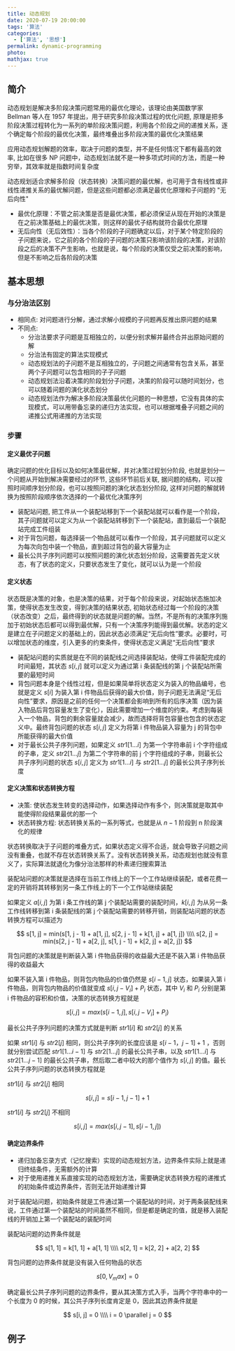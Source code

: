 ```yaml
---
title: 动态规划
date: 2020-07-19 20:00:00
tags: '算法'
categories:
  - ['算法', '思想']
permalink: dynamic-programming
photo:
mathjax: true
---
```


## 简介

动态规划是解决多阶段决策问题常用的最优化理论，该理论由美国数学家 Bellman 等人在 1957 年提出，用于研究多阶段决策过程的优化问题, 原理是把多阶段决策过程转化为一系列的单阶段决策问题，利用各个阶段之间的递推关系，逐个确定每个阶段的最优化决策，最终堆叠出多阶段决策的最优化决策结果

应用动态规划解题的效率，取决于问题的类型，并不是任何情况下都有最高的效率, 比如在很多 NP 问题中，动态规划法就不是一种多项式时间的方法，而是一种穷举，其效率就是指数时间复杂度

动态规划适合求解多阶段（状态转换）决策问题的最优解，也可用于含有线性或非线性递推关系的最优解问题，但是这些问题都必须满足最优化原理和子问题的 "无后向性"

- 最优化原理：不管之前决策是否是最优决策，都必须保证从现在开始的决策是在之前决策基础上的最优决策，则这样的最优子结构就符合最优化原理
- 无后向性（无后效性）：当各个阶段的子问题确定以后，对于某个特定阶段的子问题来说，它之前的各个阶段的子问题的决策只影响该阶段的决策，对该阶段之后的决策不产生影响，也就是说，每个阶段的决策仅受之前决策的影响，但是不影响之后各阶段的决策

<!-- more -->

## 基本思想

### 与分治法区别

- 相同点: 对问题进行分解，通过求解小规模的子问题再反推出原问题的结果
- 不同点:
  - 分治法要求子问题是互相独立的，以便分别求解并最终合并出原始问题的解
  - 分治法有固定的算法实现模式
  - 动态规划法的子问题不是互相独立的，子问题之间通常有包含关系，甚至两个子问题可以包含相同的子子问题
  - 动态规划法沿着决策的阶段划分子问题，决策的阶段可以随时间划分，也可以随着问题的演化状态划分
  - 动态规划法作为解决多阶段决策最优化问题的一种思想，它没有具体的实现模式，可以用带备忘录的递归方法实现，也可以根据堆叠子问题之间的递推公式用递推的方法实现

### 步骤

#### 定义最优子问题

确定问题的优化目标以及如何决策最优解，并对决策过程划分阶段, 也就是划分一个问题从开始到解决需要经过的环节, 这些环节前后关联, 据问题的结构，可以按照时间顺序划分阶段，也可以按照问题的演化状态划分阶段, 这样对问题的解就转换为按照阶段顺序依次选择的一个最优化决策序列

- 装配站问题, 把工件从一个装配站移到下一个装配站就可以看作是一个阶段，其子问题就可以定义为从一个装配站转移到下一个装配站，直到最后一个装配站完成工件组装
- 对于背包问题，每选择装一个物品就可以看作一个阶段，其子问题就可以定义为每次向包中装一个物品，直到超过背包的最大容量为止
- 最长公共子序列问题可以按照问题的演化状态划分阶段，这需要首先定义状态，有了状态的定义，只要状态发生了变化，就可以认为是一个阶段

#### 定义状态

状态既是决策的对象，也是决策的结果，对于每个阶段来说，对起始状态施加决策，使得状态发生改变，得到决策的结果状态, 初始状态经过每一个阶段的决策（状态改变）之后，最终得到的状态就是问题的解。当然，不是所有的决策序列施加于初始状态后都可以得到最优解，只有一个决策序列能得到最优解。状态的定义是建立在子问题定义的基础上的，因此状态必须满足“无后向性”要求。必要时，可以增加状态的维度，引入更多的约束条件，使得状态定义满足“无后向性”要求

- 装配站问题的实质就是在不同的装配线之间选择装配站，使得工件装配完成的时间最短，其状态 $s [ i , j ]$ 就可以定义为通过第 i 条装配线的第 j 个装配站所需要的最短时间
- 背包问题本身是个线性过程，但是如果简单将状态定义为装入的物品编号，也就是定义 $s [ i ]$ 为装入第 i 件物品后获得的最大价值，则子问题无法满足“无后向性”要求，原因是之前的任何一个决策都会影响到所有的后序决策（因为装入物品后背包容量发生了变化），因此需要增加一个维度的约束。考虑到每装入一个物品，背包的剩余容量就会减少，故而选择将背包容量也包含的状态定义中。最终背包问题的状态 $s [ i , j ]$ 定义为将第 i 件物品装入容量为 j 的背包中所能获得的最大价值
- 对于最长公共子序列问题，如果定义 $str1[1 \dots i ]$ 为第一个字符串前 i 个字符组成的子串，定义 $str2[1 \dots j ]$ 为第二个字符串的前 j 个字符组成的子串，则最长公共子序列问题的状态 $s [ i , j ]$ 定义为 $str1[1 \dots i ]$ 与 $str2[1 \dots j ]$ 的最长公共子序列长度

#### 定义决策和状态转换方程

- 决策: 使状态发生转变的选择动作，如果选择动作有多个，则决策就是取其中能使得阶段结果最优的那一个
- 状态转换方程: 状态转换关系的一系列等式，也就是从 $n -1$ 阶段到 n 阶段演化的规律

状态转换取决于子问题的堆叠方式，如果状态定义得不合适，就会导致子问题之间没有重叠，也就不存在状态转换关系了。没有状态转换关系，动态规划也就没有意义了，实际算法就退化为像分治法那样的朴素递归搜索算法

装配站问题的决策就是选择在当前工作线上的下一个工作站继续装配，或者花费一定的开销将其转移到另一条工作线上的下一个工作站继续装配

如果定义 $a [ i , j ]$ 为第 i 条工作线的第 j 个装配站需要的装配时间，$k [ i , j ]$ 为从另一条工作线转移到第 i 条装配线的第 j 个装配站需要的转移开销，则装配站问题的状态转换方程可以描述为

$$
s[1, j] = min(s[1, j - 1] + a[1, j], s[2, j - 1] + k[1, j] + a[1, j]) \\\\
s[2, j] = min(s[2, j - 1] + a[2, j], s[1, j - 1] + k[2, j] + a[2, j])
$$

背包问题的决策就是判断装入第 i 件物品获得的收益最大还是不装入第 i 件物品获得的收益最大

如果不装入第 i 件物品，则背包内物品的价值仍然是 $s [ i -1, j ]$ 状态，如果装入第 i 件物品，则背包内物品的价值就变成 $s [ i , j - V_i ]+ P_i$ 状态，其中 $V_i$ 和 $P_i$ 分别是第 i 件物品的容积和价值，决策的状态转换方程就是

$$
s[i, j] = max(s[i - 1, j], s[i, j - V_i] + P_i)
$$

最长公共子序列问题的决策方式就是判断 $str1[ i ]$ 和 $str2[ j ]$ 的关系

如果 $str1[ i ]$ 与 $str2[ j ]$ 相同，则公共子序列的长度应该是 $s[ i -1，j -1]+1$ ，否则就分别尝试匹配 $str1[1 \dots i -1]$ 与 $str2[1 \dots j ]$ 的最长公共子串，以及 $str1[1 \dots i ]$ 与 $str2[1 \dots j -1]$ 的最长公共子串，然后取二者中较大的那个值作为 $s [ i , j ]$ 的值。最长公共子序列问题的状态转换方程就是

$str1[ i ]$ 与 $str2[ j ]$ 相同

$$
s[i, j] = s[i - 1, j - 1] + 1
$$

$str1[ i ]$ 与 $str2[ j ]$ 不相同

$$
s[i, j] = max(s[i, j - 1], s[i - 1, j])
$$

#### 确定边界条件

- 递归加备忘录方式（记忆搜索）实现的动态规划方法，边界条件实际上就是递归终结条件，无需额外的计算
- 对于使用递推关系直接实现的动态规划方法，需要确定状态转换方程的递推式的初始条件或边界条件，否则无法开始递推计算

对于装配站问题，初始条件就是工件通过第一个装配站的时间，对于两条装配线来说，工件通过第一个装配站的时间虽然不相同，但是都是确定的值，就是移入装配线的开销加上第一个装配站的装配时间

装配站问题的边界条件就是

$$
s[1, 1] = k[1, 1] + a[1, 1] \\\\
s[2, 1] = k[2, 2] + a[2, 2]
$$

背包问题的边界条件就是没有装入任何物品的状态

$$
s[0, V_max] = 0
$$

确定最长公共子序列问题的边界条件，要从其决策方式入手，当两个字符串中的一个长度为 0 的时候，其公共子序列长度肯定是 0，因此其边界条件就是

$$
s[i, j] = 0 \\\\
i = 0 \parallel j = 0
$$

## 例子

